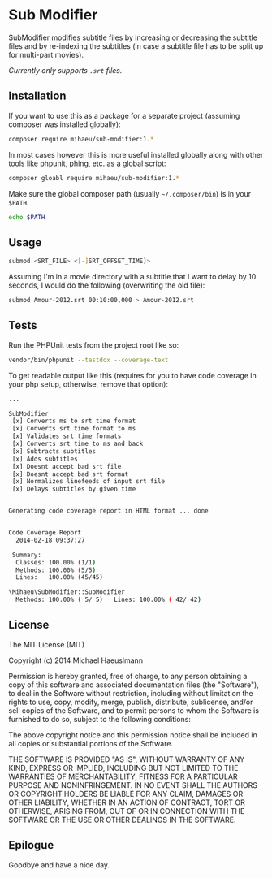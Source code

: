 # Sub Modifier

SubModifier modifies subtitle files by increasing or decreasing the subtitle files and by re-indexing the subtitles (in case a subtitle file has to be split up for multi-part movies).
 
*Currently only supports `.srt` files.*

## Installation

If you want to use this as a package for a separate project (assuming composer was installed globally):

```bash
composer require mihaeu/sub-modifier:1.*
```

In most cases however this is more useful installed globally along with other tools like phpunit, phing, etc. as a global script:

```bash
composer gloabl require mihaeu/sub-modifier:1.*
```

Make sure the global composer path (usually `~/.composer/bin`) is in your `$PATH`.

```bash
echo $PATH
```

## Usage

```bash
submod <SRT_FILE> <[-]SRT_OFFSET_TIME]>
```

Assuming I'm in a movie directory with a subtitle that I want to delay by 10 seconds, I would do the following (overwriting the old file):

```bash
submod Amour-2012.srt 00:10:00,000 > Amour-2012.srt
```

## Tests

Run the PHPUnit tests from the project root like so:

```bash
vendor/bin/phpunit --testdox --coverage-text
```

To get readable output like this (requires for you to have code coverage in your
php setup, otherwise, remove that option):

```bash
...

SubModifier
 [x] Converts ms to srt time format
 [x] Converts srt time format to ms
 [x] Validates srt time formats
 [x] Converts srt time to ms and back
 [x] Subtracts subtitles
 [x] Adds subtitles
 [x] Doesnt accept bad srt file
 [x] Doesnt accept bad srt format
 [x] Normalizes linefeeds of input srt file
 [x] Delays subtitles by given time


Generating code coverage report in HTML format ... done


Code Coverage Report 
  2014-02-18 09:37:27

 Summary: 
  Classes: 100.00% (1/1)
  Methods: 100.00% (5/5)
  Lines:   100.00% (45/45)

\Mihaeu\SubModifier::SubModifier
  Methods: 100.00% ( 5/ 5)   Lines: 100.00% ( 42/ 42)

```

## License

The MIT License (MIT)

Copyright (c) 2014 Michael Haeuslmann

Permission is hereby granted, free of charge, to any person obtaining a copy
of this software and associated documentation files (the "Software"), to deal
in the Software without restriction, including without limitation the rights
to use, copy, modify, merge, publish, distribute, sublicense, and/or sell
copies of the Software, and to permit persons to whom the Software is
furnished to do so, subject to the following conditions:

The above copyright notice and this permission notice shall be included in
all copies or substantial portions of the Software.

THE SOFTWARE IS PROVIDED "AS IS", WITHOUT WARRANTY OF ANY KIND, EXPRESS OR
IMPLIED, INCLUDING BUT NOT LIMITED TO THE WARRANTIES OF MERCHANTABILITY,
FITNESS FOR A PARTICULAR PURPOSE AND NONINFRINGEMENT. IN NO EVENT SHALL THE
AUTHORS OR COPYRIGHT HOLDERS BE LIABLE FOR ANY CLAIM, DAMAGES OR OTHER
LIABILITY, WHETHER IN AN ACTION OF CONTRACT, TORT OR OTHERWISE, ARISING FROM,
OUT OF OR IN CONNECTION WITH THE SOFTWARE OR THE USE OR OTHER DEALINGS IN
THE SOFTWARE.

## Epilogue

Goodbye and have a nice day.